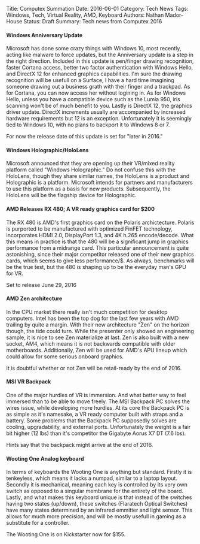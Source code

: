 Title: Computex Summation
Date: 2016-06-01
Category: Tech News
Tags: Windows, Tech, Virtual Reality, AMD, Keyboard
Authors: Nathan Mador-House
Status: Draft
Summary: Tech news from Computex 2016


#### Windows Anniversary Update
Microsoft has done some crazy things with Windows 10, most recently, acting like malware to force updates, but the Anniversary update is a step in the right direction.
Included in this update is pen/finger drawing recognition, faster Cortana access, better two factor authentication with Windows Hello, and DirectX 12 for enhanced graphics capabilities.
I'm sure the drawing recognition will be usefull on a Surface, I have a hard time imagining someone drawing out a business grath with their finger and a trackpad.
As for Cortana, you can now access her without logining in.
As for Windows Hello, unless you have a compatible device such as the Lumia 950, iris scanning won't be of much benefit to you.
Lastly is DirectX 12, the graphics driver update. DirectX increments usually are accompanied by increased hardware requirements but 12 is an exception. Unfortunately it is seemingly tied to Windows 10, with no plans to backport it to Windows 8 or 7.

For now the release date of this update is set for "later in 2016."

#### Windows Holographic/HoloLens
Microsoft announced that they are opening up their VR/mixed reality platform called "Windows Holographic." Do not confuse this with the HoloLens, though they share similar names, the HoloLens is a product and Holographic is a platform.
Microsoft intends for partners and manufacturers to use this platform as a basis for new products. Subsequently, the HoloLens will be the flagship device for Holographic.

#### AMD Releases RX 480; A VR ready graphics card for $200
The RX 480 is AMD's first graphics card on the Polaris archictecture. Polaris is purported to be manufactured with optimized FinFET technology, incorporates HDMI 2.0, DisplayPort 1.3, and 4K h.265 encode/decode.
What this means in practice is that the 480 will be a significant jump in graphics performance from a midrange card.
This particular announcement is quite astonishing, since their major competitor released one of their new graphics cards, which seems to give less performance/$.
As always, benchmarks will be the true test, but the 480 is shaping up to be the everyday man's GPU for VR. 

Set to release June 29, 2016

#### AMD Zen architecture
In the CPU market there really isn't much competition for desktop computers. Intel has been the top dog for the last few years with AMD trailing by quite a margin. With their new architecture "Zen" on the horizon though, the tide could turn.
While the presenter only showed an engineering sample, it is nice to see Zen materialize at last.
Zen is also built with a new socket, AM4, which means it is not backwards compatible with older motherboards.
Additionally, Zen will be used for AMD's APU lineup which could allow for some serious onboard graphics.

It is doubtful whether or not Zen will be retail-ready by the end of 2016.

#### MSI VR Backpack
One of the major hurdles of VR is immersion. And what better way to feel immersed than to be able to move freely. The MSI Backpack PC solves the wires issue, while developing more hurdles.
At its core the Backpack PC is as simple as it's namesake, a VR ready computer built with straps and a battery. Some problems that the Backpack PC supposedly solves are cooling, upgradability, and external ports.
Unfortunately the weight is a fair bit higher (12 lbs) than it's competitor the Gigabyte Aorus X7 DT (7.6 lbs).

Hints say that the backpack might arrive at the end of 2016.

#### Wooting One Analog keyboard
In terms of keyboards the Wooting One is anything but standard. Firstly it is tenkeyless, which means it lacks a numpad, similar to a laptop layout. Secondly it is mechanical, meaning each key is controlled by its very own switch as opposed to a singular membrane for the entirety of the board.
Lastly, and what makes this keyboard unique is that instead of the switches having two states (up/down), these switches (Flaratech Optical Switches) have many states determined by an infrared emmitter and light sensor.
This allows for much more precision, and will be mostly usefull in gaming as a substitute for a controller.

The Wooting One is on Kickstarter now for $155.
